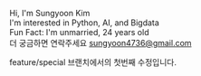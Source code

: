 Hi, I'm Sungyoon Kim  
I'm interested in Python, AI, and Bigdata  
Fun Fact: I'm unmarried, 24 years old  
더 궁금하면 연락주세요 sungyoon4736@gmail.com

feature/special 브랜치에서의 첫번째 수정입니다.